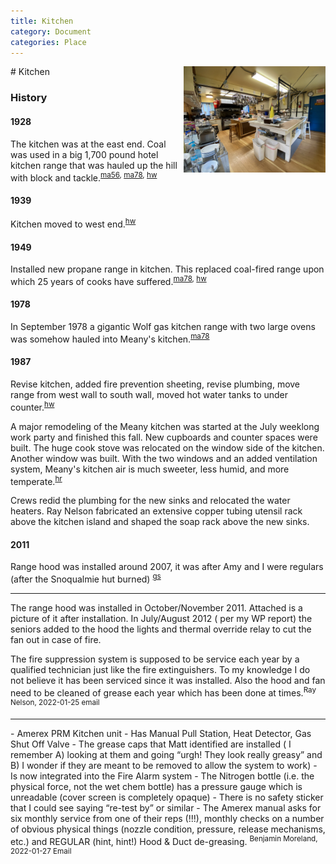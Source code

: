 ```yaml
---
title: Kitchen
category: Document
categories: Place
---
```

<img src="img/2020-Kitchen.jpeg" align="right" style="width: 45%;">
# Kitchen

### History

#### 1928

The kitchen was at the east end. Coal was used in a big 1,700 pound hotel kitchen range that was hauled up the hill with block and tackle.<sup>[ma56][], [ma78][], [hw][]</sup>

#### 1939

Kitchen moved to west end.<sup>[hw][]</sup>

#### 1949

Installed new propane range in kitchen. This replaced coal-fired range upon which 25 years of cooks have suffered.<sup>[ma78][], [hw][]</sup>

#### 1978

In September 1978 a gigantic Wolf gas kitchen range with two large ovens was somehow hauled into Meany's kitchen.<sup>[ma78][]</sup>

#### 1987

Revise kitchen, added fire prevention sheeting, revise plumbing, move range from west wall to south wall, moved hot water tanks to under counter.<sup>[hw][]</sup>

A major remodeling of the Meany kitchen was started at the July weeklong work party and finished this fall. New cupboards and counter spaces were built. The huge cook stove was relocated on the window side of the kitchen. Another window was built. With the two windows and an added ventilation system, Meany's kitchen air is much sweeter, less humid, and more temperate.<sup>[hr][]</sup>

Crews redid the plumbing for the new sinks and relocated the water heaters. Ray Nelson fabricated an extensive copper tubing utensil rack above the kitchen island and shaped the soap rack above the new sinks.

#### 2011

Range hood was installed around 2007, it was after Amy and I were regulars (after the Snoqualmie hut burned) <sup>[gs][]</sup>

<hr>

The range hood was installed in October/November 2011. Attached is a picture of it after installation. In July/August 2012 ( per my WP report) the seniors added to the hood the lights and thermal override relay to cut the fan out in case of fire.

The fire suppression system is supposed to be service each year by a qualified technician just like the fire extinguishers. To my knowledge I do not believe it has been serviced since it was installed. Also the hood and fan need to be cleaned of grease each year which has been done at times.<sup>Ray Nelson, 2022-01-25 email</sup>

<hr>
- Amerex PRM Kitchen unit
- Has Manual Pull Station, Heat Detector, Gas Shut Off Valve
- The grease caps that Matt identified are installed ( I remember A) looking at them and going “urgh! They look really greasy” and B) I wonder if they are meant to be removed to allow the system to work)
- Is now integrated into the Fire Alarm system
- The Nitrogen bottle (i.e. the physical force, not the wet chem bottle) has a pressure gauge which is unreadable (cover screen is completely opaque)
- There is no safety sticker that I could see saying “re-test by” or similar
- The Amerex manual asks for six monthly service from one of their reps (!!!), monthly checks on a number of obvious physical things (nozzle condition, pressure, release mechanisms, etc.) and REGULAR (hint, hint!) Hood & Duct de-greasing.
<sup>Benjamin Moreland, 2022-01-27 Email</sup>


[ma56]: Mountaineer-Annual#1956
[ma78]: Mountaineer-Annual#1978
[hr]: History-Reports "Meany History Reports, by Idona Kellogg"
[hw]: History-Walt "Meany History, by Walt Little"
[gs]: Greg-Smith-Email-2021
